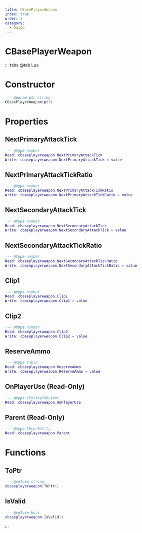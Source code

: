 ```yaml
---
title: CBasePlayerWeapon
index: true
order: 2
category:
  - Guide
---
```


# CBasePlayerWeapon

::: tabs
@tab Lua
# Constructor
```lua
--- @param ptr string
CBasePlayerWeapon(ptr)
```
# Properties
## NextPrimaryAttackTick 
```lua
--- @type number
Read: cbaseplayerweapon.NextPrimaryAttackTick
Write: cbaseplayerweapon.NextPrimaryAttackTick = value
```
## NextPrimaryAttackTickRatio 
```lua
--- @type number
Read: cbaseplayerweapon.NextPrimaryAttackTickRatio
Write: cbaseplayerweapon.NextPrimaryAttackTickRatio = value
```
## NextSecondaryAttackTick 
```lua
--- @type number
Read: cbaseplayerweapon.NextSecondaryAttackTick
Write: cbaseplayerweapon.NextSecondaryAttackTick = value
```
## NextSecondaryAttackTickRatio 
```lua
--- @type number
Read: cbaseplayerweapon.NextSecondaryAttackTickRatio
Write: cbaseplayerweapon.NextSecondaryAttackTickRatio = value
```
## Clip1 
```lua
--- @type number
Read: cbaseplayerweapon.Clip1
Write: cbaseplayerweapon.Clip1 = value
```
## Clip2 
```lua
--- @type number
Read: cbaseplayerweapon.Clip2
Write: cbaseplayerweapon.Clip2 = value
```
## ReserveAmmo 
```lua
--- @type table
Read: cbaseplayerweapon.ReserveAmmo
Write: cbaseplayerweapon.ReserveAmmo = value
```
## OnPlayerUse (Read-Only)
```lua
--- @type CEntityIOOutput
Read: cbaseplayerweapon.OnPlayerUse
```
## Parent (Read-Only)
```lua
--- @type CEconEntity
Read: cbaseplayerweapon.Parent
```
# Functions
## ToPtr
```lua
--- @return string
cbaseplayerweapon:ToPtr()
```
## IsValid
```lua
--- @return bool
cbaseplayerweapon:IsValid()
```

:::